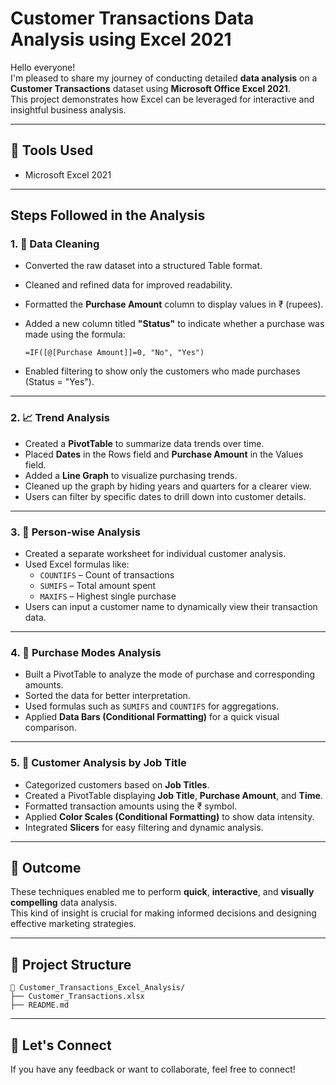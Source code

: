 #  Customer Transactions Data Analysis using Excel 2021

Hello everyone!  
I'm pleased to share my journey of conducting detailed **data analysis** on a **Customer Transactions** dataset using **Microsoft Office Excel 2021**.  
This project demonstrates how Excel can be leveraged for interactive and insightful business analysis.

---

## 🔧 Tools Used
- Microsoft Excel 2021

---

##  Steps Followed in the Analysis

### 1. 🧹 Data Cleaning
- Converted the raw dataset into a structured Table format.
- Cleaned and refined data for improved readability.
- Formatted the **Purchase Amount** column to display values in ₹ (rupees).
- Added a new column titled **"Status"** to indicate whether a purchase was made using the formula:

  ```excel
  =IF([@[Purchase Amount]]=0, "No", "Yes")
  ```

- Enabled filtering to show only the customers who made purchases (Status = "Yes").

---

### 2. 📈 Trend Analysis
- Created a **PivotTable** to summarize data trends over time.
- Placed **Dates** in the Rows field and **Purchase Amount** in the Values field.
- Added a **Line Graph** to visualize purchasing trends.
- Cleaned up the graph by hiding years and quarters for a clearer view.
- Users can filter by specific dates to drill down into customer details.

---

### 3. 👤 Person-wise Analysis
- Created a separate worksheet for individual customer analysis.
- Used Excel formulas like:
  - `COUNTIFS` – Count of transactions  
  - `SUMIFS` – Total amount spent  
  - `MAXIFS` – Highest single purchase  
- Users can input a customer name to dynamically view their transaction data.

---

### 4. 🛒 Purchase Modes Analysis
- Built a PivotTable to analyze the mode of purchase and corresponding amounts.
- Sorted the data for better interpretation.
- Used formulas such as `SUMIFS` and `COUNTIFS` for aggregations.
- Applied **Data Bars (Conditional Formatting)** for a quick visual comparison.

---

### 5. 👥 Customer Analysis by Job Title
- Categorized customers based on **Job Titles**.
- Created a PivotTable displaying **Job Title**, **Purchase Amount**, and **Time**.
- Formatted transaction amounts using the ₹ symbol.
- Applied **Color Scales (Conditional Formatting)** to show data intensity.
- Integrated **Slicers** for easy filtering and dynamic analysis.

---

## 🎯 Outcome
These techniques enabled me to perform **quick**, **interactive**, and **visually compelling** data analysis.  
This kind of insight is crucial for making informed decisions and designing effective marketing strategies.

---

## 📁 Project Structure
```
📁 Customer_Transactions_Excel_Analysis/
├── Customer_Transactions.xlsx
├── README.md
```

---

## 🙌 Let's Connect
If you have any feedback or want to collaborate, feel free to connect!
